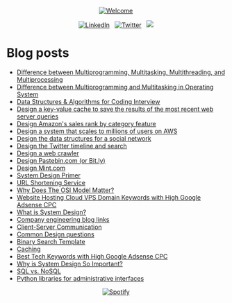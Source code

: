<p align="center">
  <a href="https://github.com/SamirPaul1"> <img loading="lazy" alt="Welcome" src="https://scdn.web.app/profile-readme/welcome.svg"/> </a>
</p>

<p align="center">
  <a href="https://www.linkedin.com/in/SamirPaul"><img loading="lazy" alt="LinkedIn" src="https://scdn.web.app/linkedin-samirpaul.svg"></a> &nbsp; 
  <a href="https://twitter.com/SamirPaulb"><img loading="lazy" alt="Twitter" src="https://scdn.web.app/twitter-samirpaulb.svg"></a> &nbsp; 
  <a href="https://github.com/SamirPaul1"><img loading="lazy" src="https://camo.githubusercontent.com/546b4aa458ac9eeeaa55acb791a8d776692b5840ff49fe112e95900bee4afe39/68747470733a2f2f6b6f6d617265762e636f6d2f67687076632f3f757365726e616d653d53616d69725061756c31" /></a>  
</p>

<!-- 
Social Badge:
https://img.shields.io/badge/-LinkedIn%20@SamirPaul-white?style=social&logo=Linkedin&logoColor=blue&link=https://www.linkedin.com/in/samirpaul/
https://img.shields.io/badge/-Twitter%20@SamirPaulb-white?style=social&logo=twitter&logoColor=blue&link=https://www.twitter.com/SamirPaulb 
-->

  
# Blog posts
<!-- BLOG-POST-LIST:START -->
- [Difference between Multiprogramming, Multitasking, Multithreading, and Multiprocessing](https://samirpl.blogspot.com/2023/06/difference-between-multiprogramming.html)
- [Difference between Multiprogramming and Multitasking in Operating System](https://samirpl.blogspot.com/2023/06/difference-between-multiprogramming-and.html)
- [Data Structures &amp; Algorithms for Coding Interview](https://samirpl.blogspot.com/2022/07/dsalgo-repository-that-contains-all.html)
- [Design a key-value cache to save the results of the most recent web server queries](https://samirpl.blogspot.com/2023/05/design-key-value-cache-to-save-results.html)
- [Design Amazon&#39;s sales rank by category feature](https://samirpl.blogspot.com/2023/05/design-amazons-sales-rank-by-category.html)
- [Design a system that scales to millions of users on AWS](https://samirpl.blogspot.com/2023/05/design-system-that-scales-to-millions.html)
- [Design the data structures for a social network](https://samirpl.blogspot.com/2023/05/design-data-structures-for-social.html)
- [Design the Twitter timeline and search](https://samirpl.blogspot.com/2023/05/design-twitter-timeline-and-search.html)
- [Design a web crawler](https://samirpl.blogspot.com/2023/05/design-web-crawler.html)
- [Design Pastebin.com &lpar;or Bit.ly&rpar;](https://samirpl.blogspot.com/2023/05/design-pastebincom-or-bitly.html)
- [Design Mint.com](https://samirpl.blogspot.com/2023/05/design-mintcom.html)
- [System Design Primer](https://samirpl.blogspot.com/2023/05/system-design-primer.html)
- [URL Shortening Service](https://samirpl.blogspot.com/2023/05/url-shortening-service.html)
- [Why Does The OSI Model Matter?](https://samirpl.blogspot.com/2023/05/why-does-osi-model-matter.html)
- [Website Hosting Cloud VPS Domain Keywords with High Google Adsense CPC](https://samirpl.blogspot.com/2023/05/website-hosting-cloud-vps-domain.html)
- [What is System Design?](https://samirpl.blogspot.com/2023/05/what-is-system-design.html)
- [Company engineering blog links](https://samirpl.blogspot.com/2023/05/company-engineering-blog-links.html)
- [Client-Server Communication](https://samirpl.blogspot.com/2023/05/client-server-communication.html)
- [Common Design questions](https://samirpl.blogspot.com/2023/05/common-design-questions.html)
- [Binary Search Template](https://samirpl.blogspot.com/2023/05/binary-search-template.html)
- [Caching](https://samirpl.blogspot.com/2023/05/caching.html)
- [Best Tech Keywords with High Google Adsense CPC](https://samirpl.blogspot.com/2023/05/best-tech-keywords-with-high-google.html)
- [Why is System Design So Important?](https://samirpl.blogspot.com/2023/05/why-is-system-design-so-important.html)
- [SQL vs. NoSQL](https://samirpl.blogspot.com/2023/05/sql-vs-nosql.html)
- [Python libraries for administrative interfaces](https://samirpl.blogspot.com/2023/05/python-libraries-for-administrative.html)
<!-- BLOG-POST-LIST:END -->


<p align="center"><a href="https://github.com/SamirPaul1"><img loading="lazy" alt="Spotify" src="https://spotify-github-profile.vercel.app/api/view?uid=abqd17yu8rqro3ydcfsv8sie6&cover_image=false&theme=novatorem&show_offline=false&background_color=121212&interchange=false&bar_color=53b14f&bar_color_cover=false" /></a></p>  
